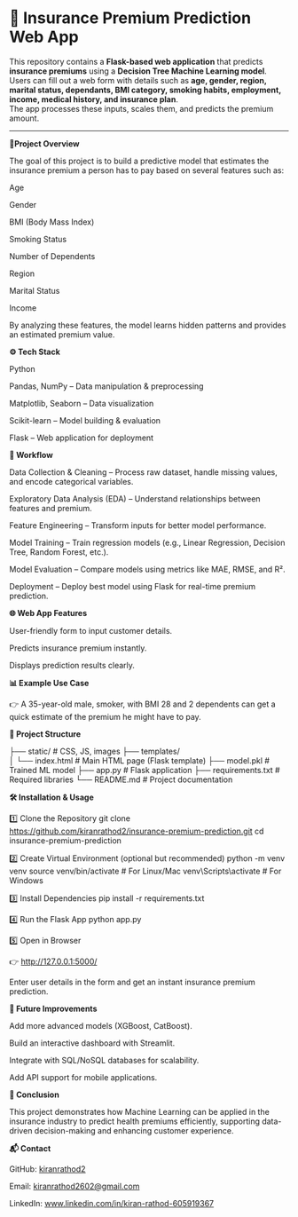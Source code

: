 # 🚀 Insurance Premium Prediction Web App

This repository contains a **Flask-based web application** that predicts **insurance premiums** using a **Decision Tree Machine Learning model**.  
Users can fill out a web form with details such as **age, gender, region, marital status, dependants, BMI category, smoking habits, employment, income, medical history, and insurance plan**.  
The app processes these inputs, scales them, and predicts the premium amount.

---

**📌Project Overview**

The goal of this project is to build a predictive model that estimates the insurance premium a person has to pay based on several features such as:

 Age

 Gender

 BMI (Body Mass Index)

 Smoking Status

 Number of Dependents

 Region

 Marital Status

 Income

By analyzing these features, the model learns hidden patterns and provides an estimated premium value.

**⚙️ Tech Stack**

Python

Pandas, NumPy – Data manipulation & preprocessing

Matplotlib, Seaborn – Data visualization

Scikit-learn – Model building & evaluation

Flask – Web application for deployment

**🚀 Workflow**

Data Collection & Cleaning – Process raw dataset, handle missing values, and encode categorical variables.

Exploratory Data Analysis (EDA) – Understand relationships between features and premium.

Feature Engineering – Transform inputs for better model performance.

Model Training – Train regression models (e.g., Linear Regression, Decision Tree, Random Forest, etc.).

Model Evaluation – Compare models using metrics like MAE, RMSE, and R².

Deployment – Deploy best model using Flask for real-time premium prediction.

**🌐 Web App Features**

User-friendly form to input customer details.

Predicts insurance premium instantly.

Displays prediction results clearly.

**📊 Example Use Case**

👉 A 35-year-old male, smoker, with BMI 28 and 2 dependents can get a quick estimate of the premium he might have to pay.

**📂 Project Structure**

├── static/              # CSS, JS, images
├── templates/           
│   └── index.html       # Main HTML page (Flask template)
├── model.pkl            # Trained ML model
├── app.py               # Flask application
├── requirements.txt     # Required libraries
└── README.md            # Project documentation

**🛠️ Installation & Usage**

1️⃣ Clone the Repository
git clone https://github.com/kiranrathod2/insurance-premium-prediction.git
cd insurance-premium-prediction

2️⃣ Create Virtual Environment (optional but recommended)
python -m venv venv
source venv/bin/activate   # For Linux/Mac
venv\Scripts\activate      # For Windows

3️⃣ Install Dependencies
pip install -r requirements.txt

4️⃣ Run the Flask App
python app.py

5️⃣ Open in Browser

👉 http://127.0.0.1:5000/

Enter user details in the form and get an instant insurance premium prediction.

**🔮 Future Improvements**

Add more advanced models (XGBoost, CatBoost).

Build an interactive dashboard with Streamlit.

Integrate with SQL/NoSQL databases for scalability.

Add API support for mobile applications.

**📌 Conclusion**

This project demonstrates how Machine Learning can be applied in the insurance industry to predict health premiums efficiently, supporting data-driven decision-making and enhancing customer experience.

**📬 Contact**

GitHub: [kiranrathod2](https://github.com/kiranrathod2)

Email: kiranrathod2602@gmail.com

LinkedIn: www.linkedin.com/in/kiran-rathod-605919367


